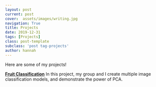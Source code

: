 ```yaml
---
layout: post
current: post
cover:  assets/images/writing.jpg
navigation: True
title: Projects
date: 2019-12-31
tags: [Projects]
class: post-template
subclass: 'post tag-projects'
author: hannah
---
```


Here are some of my projects!

[**Fruit Classification**](http://hannahli2014.github.io/fruit-classification)
In this project, my group and I create multiple image classification models, and demonstrate the power of PCA.
